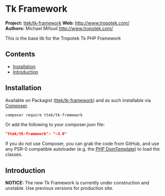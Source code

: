 # Tk Framework 

__Project:__ [ttek/tk-framework](http://packagist.org/packages/ttek/tk-framework)
__Web:__ <http://www.tropotek.com/>  
__Authors:__ Michael Mifsud <http://www.tropotek.com/>  
  
This is the base lib for the Tropotek Tk PHP Framework


## Contents

- [Installation](#installation)
- [Introduction](#introduction)


## Installation

Available on Packagist ([ttek/tk-framework](http://packagist.org/packages/ttek/tk-framework))
and as such installable via [Composer](http://getcomposer.org/).

```bash
composer require ttek/tk-framework
```

Or add the following to your composer.json file:

```json
"ttek/tk-framework": "~3.0"
```

If you do not use Composer, you can grab the code from GitHub, and use any
PSR-0 compatible autoloader (e.g. the [PHP DomTemplate](https://github.com/tropotek/tk-framework))
to load the classes.

## Introduction

__NOTICE:__ The new Tk Framework is currently under construction and unstable. Use previous versions 
for production site.

